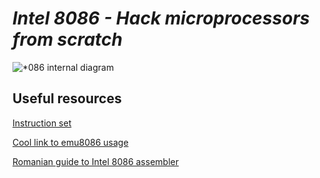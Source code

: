 # *Intel 8086 - Hack microprocessors from scratch*

![*086 internal diagram](https://i.ytimg.com/vi/GpmX5q6wQpM/hqdefault.jpg)


## Useful resources

[Instruction set](https://faculty.kfupm.edu.sa/COE/shazli/coe205/Help/8086_instruction_set.html#INTO)

[Cool link to emu8086 usage](http://www.uobabylon.edu.iq/eprints/publication_1_26408_35.pdf)

[Romanian guide to Intel 8086 assembler](http://www.itcsolutions.eu/2010/02/04/tutorial-limbaj-de-asamblare-assembler-intel-8086-%E2%80%93-partea-2-%E2%80%93-prima-aplicatie/)


